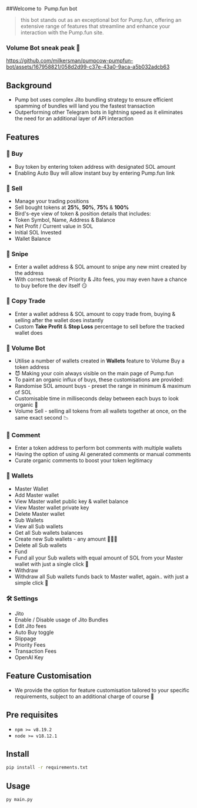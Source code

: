 ##Welcome to  Pump.fun bot 


> this bot stands out as an exceptional bot for Pump.fun, offering an extensive range of features that streamline and enhance your interaction with the Pump.fun site. 


### Volume Bot sneak peak 👀


https://github.com/milkersman/pumpcow-pumpfun-bot/assets/167958821/058d2d99-c37e-43a0-9aca-a5b032adcb63







## Background
- Pump bot uses complex Jito bundling strategy to ensure efficient spamming of bundles will land you the fastest transaction
- Outperforming other Telegram bots in lightning speed as it eliminates the need for an additional layer of API interaction


## Features

### 💊 Buy 
- Buy token by entering token address with designated SOL amount
- Enabling Auto Buy will allow instant buy by entering Pump.fun link

### 💸 Sell 
- Manage your trading positions
- Sell bought tokens at **25%**, **50%**, **75%** & **100%**
- Bird's-eye view of token & position details that includes:
- Token Symbol, Name, Address & Balance
- Net Profit / Current value in SOL
- Initial SOL Invested
- Wallet Balance


### 🔫 Snipe
- Enter a wallet address & SOL amount to snipe any new mint created by the address
- With correct tweak of Priority & Jito fees, you may even have a chance to buy before the dev itself 😏

### 🤖 Copy Trade
- Enter a wallet address & SOL amount to copy trade from, buying & selling after the wallet does instantly
- Custom **Take Profit** & **Stop Loss** percentage to sell before the tracked wallet does

### 🌊 Volume Bot
- Utilise a number of wallets created in **Wallets** feature to Volume Buy a token address
- 😈 Making your coin always visible on the main page of Pump.fun 
- To paint an organic influx of buys, these customisations are provided:
- Randomise SOL amount buys - preset the range in minimum & maximum of SOL 
- Customisable time in milliseconds delay between each buys to look organic 🥬
- Volume Sell - selling all tokens from all wallets together at once, on the same exact second 📉

### 💬 Comment
- Enter a token address to perform bot comments with multiple wallets
- Having the option of using AI generated comments or manual comments
- Curate organic comments to boost your token legitimacy

### 👛 Wallets
- Master Wallet
- Add Master wallet
- View Master wallet public key & wallet balance
- View Master wallet private key
- Delete Master wallet
- Sub Wallets
- View all Sub wallets
- Get all Sub wallets balances
- Create new Sub wallets - any amount 👛👛👛
- Delete all Sub wallets
- Fund
- Fund all your Sub wallets with equal amount of SOL from your Master wallet with just a single click 🤑
- Withdraw
- Withdraw all Sub wallets funds back to Master wallet, again.. with just a simple click 🚀

### 🛠 Settings
- Jito
- Enable / Disable usage of Jito Bundles
- Edit Jito fees
- Auto Buy toggle
- Slippage 
- Priority Fees
- Transaction Fees
- OpenAI Key


## Feature Customisation
- We provide the option for feature customisation tailored to your specific requirements, subject to an additional charge of course 💸

## Pre requisites
- `npm >= v8.19.2`
- `node >= v18.12.1`

## Install
```sh
pip install -r requirements.txt
```

## Usage
```sh
py main.py
```
